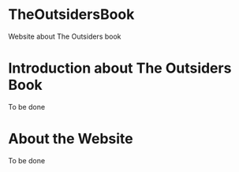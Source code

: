 # TheOutsidersBook
Website about The Outsiders book

# Introduction about The Outsiders Book

To be done

# About the Website

To be done
